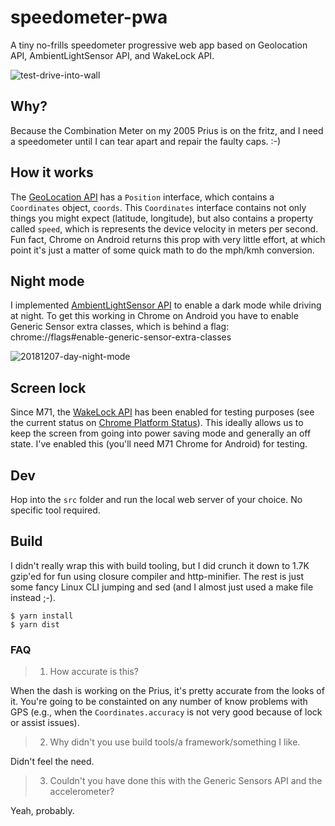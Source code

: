# speedometer-pwa
A tiny no-frills speedometer progressive web app based on Geolocation API, AmbientLightSensor API, and WakeLock API.

![test-drive-into-wall](https://user-images.githubusercontent.com/643503/49669717-0fbc7180-fa17-11e8-84a3-17c74c2d87a1.jpg)

## Why?

Because the Combination Meter on my 2005 Prius is on the fritz, and I need a speedometer until I can tear apart and repair the faulty caps. :-)

## How it works

The [GeoLocation API](https://developer.mozilla.org/en-US/docs/Web/API/Geolocation) has a `Position` interface, which contains a `Coordinates` object, `coords`. This `Coordinates` interface contains not only things you might expect (latitude, longitude), but also contains a property called `speed`, which is represents the device velocity in meters per second. Fun fact, Chrome on Android returns this prop with very little effort, at which point it's just a matter of some quick math to do the mph/kmh conversion.

## Night mode

I implemented [AmbientLightSensor API](https://developer.mozilla.org/en-US/docs/Web/API/AmbientLightSensor) to enable a dark mode while driving at night. To get this working in Chrome on Android you have to enable Generic Sensor extra classes, which is behind a flag: chrome://flags#enable-generic-sensor-extra-classes

![20181207-day-night-mode](https://user-images.githubusercontent.com/643503/49672919-8c544d80-fa21-11e8-9f2c-80b1d582b21c.png)

## Screen lock

Since M71, the [WakeLock API](https://www.w3.org/TR/wake-lock/) has been enabled for testing purposes (see the current status on [Chrome Platform Status](https://www.chromestatus.com/feature/4636879949398016)). This ideally allows us to keep the screen from going into power saving mode and generally an off state. I've enabled this (you'll need M71 Chrome for Android) for testing.

## Dev

Hop into the `src` folder and run the local web server of your choice. No specific tool required.

## Build

I didn't really wrap this with build tooling, but I did crunch it down to 1.7K gzip'ed for fun using closure compiler and http-minifier. The rest is just some fancy Linux CLI jumping and sed (and I almost just used a make file instead ;-).

```
$ yarn install
$ yarn dist
```

### FAQ

> 1. How accurate is this?

When the dash is working on the Prius, it's pretty accurate from the looks of it. You're going to be constainted on any number of know problems with GPS (e.g., when the `Coordinates.accuracy` is not very good because of lock or assist issues).

> 2. Why didn't you use build tools/a framework/something I like.

Didn't feel the need.

> 3. Couldn't you have done this with the Generic Sensors API and the accelerometer?

Yeah, probably.